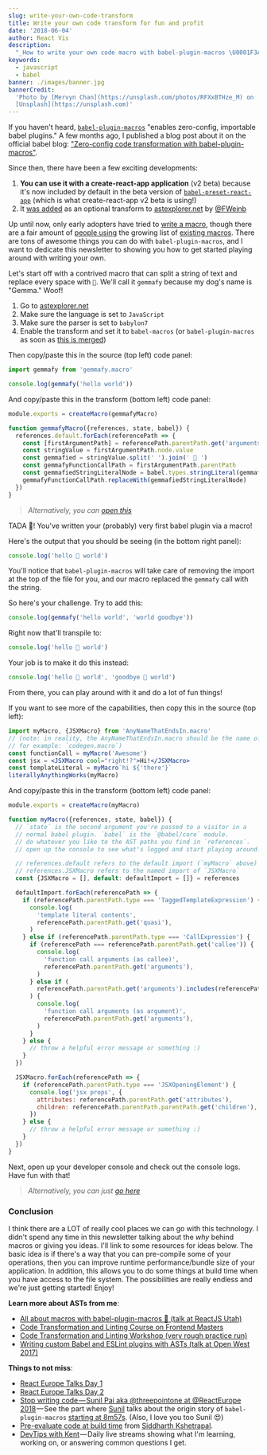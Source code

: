 ```yaml
---
slug: write-your-own-code-transform
title: Write your own code transform for fun and profit
date: '2018-06-04'
author: React Vis
description:
  "_How to write your own code macro with babel-plugin-macros \U0001F3A3_"
keywords:
  - javascript
  - babel
banner: ./images/banner.jpg
bannerCredit:
  'Photo by [Mervyn Chan](https://unsplash.com/photos/RFXxBTHze_M) on
  [Unsplash](https://unsplash.com)'
---
```


If you haven't heard,
[`babel-plugin-macros`](https://github.com/react-vis/babel-plugin-macros)
"enables zero-config, importable babel plugins." A few months ago, I published a
blog post about it on the official babel blog:
["Zero-config code transformation with babel-plugin-macros"](https://babeljs.io/blog/2017/09/11/zero-config-with-babel-macros).

Since then, there have been a few exciting developments:

1.  **You can use it with a create-react-app application** (v2 beta) because
    it's now included by default in the beta version of
    [`babel-preset-react-app`](https://www.npmjs.com/package/babel-preset-react-app)
    (which is what create-react-app v2 beta is using!)
2.  It [was added](https://github.com/fkling/astexplorer/pull/303) as an
    optional transform to [astexplorer.net](https://astexplorer.net) by
    [@FWeinb](https://twitter.com/FWeinb)

Up until now, only early adopters have tried to
[write a macro](https://github.com/react-vis/babel-plugin-macros/blob/master/other/docs/author.md),
though there are a fair amount of
[people using](https://github.com/react-vis/babel-plugin-macros/blob/master/other/docs/user.md)
the growing list of
[existing macros](https://github.com/react-vis/babel-plugin-macros/blob/master/other/docs/macros.md).
There are tons of awesome things you can do with `babel-plugin-macros`, and I
want to dedicate this newsletter to showing you how to get started playing
around with writing your own.

Let's start off with a contrived macro that can split a string of text and
replace every space with `🐶`. We'll call it `gemmafy` because my dog's name is
"Gemma." Woof!

1.  Go to [astexplorer.net](https://astexplorer.net)
2.  Make sure the language is set to `JavaScript`
3.  Make sure the parser is set to `babylon7`
4.  Enable the transform and set it to `babel-macros` (or `babel-plugin-macros`
    as soon as [this is merged](https://github.com/fkling/astexplorer/pull/318))

Then copy/paste this in the source (top left) code panel:

```js
import gemmafy from 'gemmafy.macro'

console.log(gemmafy('hello world'))
```

And copy/paste this in the transform (bottom left) code panel:

```js
module.exports = createMacro(gemmafyMacro)

function gemmafyMacro({references, state, babel}) {
  references.default.forEach(referencePath => {
    const [firstArgumentPath] = referencePath.parentPath.get('arguments')
    const stringValue = firstArgumentPath.node.value
    const gemmafied = stringValue.split(' ').join(' 🐶 ')
    const gemmafyFunctionCallPath = firstArgumentPath.parentPath
    const gemmafiedStringLiteralNode = babel.types.stringLiteral(gemmafied)
    gemmafyFunctionCallPath.replaceWith(gemmafiedStringLiteralNode)
  })
}
```

> _Alternatively, you can
> [open this](https://astexplorer.net/#/gist/9d287441b6bd345f9e113c9c3b2b2aee/d5ebca867a522f8aa0120643883b97b83ee23fb4)_

TADA 🎉! You've written your (probably) very first babel plugin via a macro!

Here's the output that you should be seeing (in the bottom right panel):

```js
console.log('hello 🐶 world')
```

You'll notice that `babel-plugin-macros` will take care of removing the import
at the top of the file for you, and our macro replaced the `gemmafy` call with
the string.

So here's your challenge. Try to add this:

```js
console.log(gemmafy('hello world', 'world goodbye'))
```

Right now that'll transpile to:

```js
console.log('hello 🐶 world')
```

Your job is to make it do this instead:

```js
console.log('hello 🐶 world', 'goodbye 🐶 world')
```

From there, you can play around with it and do a lot of fun things!

If you want to see more of the capabilities, then copy this in the source (top
left):

```jsx
import myMacro, {JSXMacro} from 'AnyNameThatEndsIn.macro'
// (note: in reality, the AnyNameThatEndsIn.macro should be the name of your package
// for example: `codegen.macro`)
const functionCall = myMacro('Awesome')
const jsx = <JSXMacro cool="right!?">Hi!</JSXMacro>
const templateLiteral = myMacro`hi ${'there'}`
literallyAnythingWorks(myMacro)
```

And copy/paste this in the transform (bottom left) code panel:

```js
module.exports = createMacro(myMacro)

function myMacro({references, state, babel}) {
  // `state` is the second argument you're passed to a visitor in a
  // normal babel plugin. `babel` is the `@babel/core` module.
  // do whatever you like to the AST paths you find in `references`.
  // open up the console to see what's logged and start playing around!

  // references.default refers to the default import (`myMacro` above)
  // references.JSXMacro refers to the named import of `JSXMacro`
  const {JSXMacro = [], default: defaultImport = []} = references

  defaultImport.forEach(referencePath => {
    if (referencePath.parentPath.type === 'TaggedTemplateExpression') {
      console.log(
        'template literal contents',
        referencePath.parentPath.get('quasi'),
      )
    } else if (referencePath.parentPath.type === 'CallExpression') {
      if (referencePath === referencePath.parentPath.get('callee')) {
        console.log(
          'function call arguments (as callee)',
          referencePath.parentPath.get('arguments'),
        )
      } else if (
        referencePath.parentPath.get('arguments').includes(referencePath)
      ) {
        console.log(
          'function call arguments (as argument)',
          referencePath.parentPath.get('arguments'),
        )
      }
    } else {
      // throw a helpful error message or something :)
    }
  })

  JSXMacro.forEach(referencePath => {
    if (referencePath.parentPath.type === 'JSXOpeningElement') {
      console.log('jsx props', {
        attributes: referencePath.parentPath.get('attributes'),
        children: referencePath.parentPath.parentPath.get('children'),
      })
    } else {
      // throw a helpful error message or something :)
    }
  })
}
```

Next, open up your developer console and check out the console logs. Have fun
with that!

> _Alternatively, you can just
> [go here](https://astexplorer.net/#/gist/6efcadfda8975787d515a4a37c1a600a/635ba8b54af89d52171739c43a9a8a41627d461a)_

### Conclusion

I think there are a LOT of really cool places we can go with this technology. I
didn't spend any time in this newsletter talking about the _why_ behind macros
or giving you ideas. I'll link to some resources for ideas below. The basic idea
is if there's a way that you can pre-compile some of your operations, then you
can improve runtime performance/bundle size of your application. In addition,
this allows you to do some things at build time when you have access to the file
system. The possibilities are really endless and we're just getting started!
Enjoy!

**Learn more about ASTs from me**:

- [All about macros with babel-plugin-macros 🎣 (talk at ReactJS Utah)](https://youtu.be/nlAHtAQlFGk&list=PLV5CVI1eNcJgNqzNwcs4UKrlJdhfDjshf)
- [Code Transformation and Linting Course on Frontend Masters](https://frontendmasters.com/workshops/code-transformation-linting-asts)
- [Code Transformation and Linting Workshop (very rough practice run)](https://youtu.be/-iA7TAUGn2Y&list=PLV5CVI1eNcJgNqzNwcs4UKrlJdhfDjshf)
- [Writing custom Babel and ESLint plugins with ASTs (talk at Open West 2017)](https://youtu.be/VBscbcm2Mok&list=PLV5CVI1eNcJgNqzNwcs4UKrlJdhfDjshf)

**Things to not miss**:

- [React Europe Talks Day 1](https://youtube.com/watch?list=PLCC436JpVnK3xH_ArpIjdkYDGwWNkVa73&v=aOWIJ4Mgb2k)
- [React Europe Talks Day 2](https://youtu.be/WYWVGQKnz5M&list=PLCC436JpVnK1X7atG6EIz467Evs4TMX_5)
- [Stop writing code — Sunil Pai aka @threepointone at @ReactEurope 2018](https://youtu.be/WYWVGQKnz5M) — See
  the part where [Sunil](https://twitter.com/threepointone) talks about the
  origin story of `babel-plugin-macros`
  [starting at 8m57s](https://youtu.be/WYWVGQKnz5M?t=8m57s). (Also, I love you
  too Sunil 😍)
- [Pre-evaluate code at build time](https://youtu.be/NhmrbpVKgdQ&list=LLz-BYvuntVRt_VpfR6FKXJw)
  from [Siddharth Kshetrapal](https://twitter.com/siddharthkp).
- [DevTips with Kent](http://kcd.im/devtips) — Daily live streams showing what
  I'm learning, working on, or answering common questions I get.
